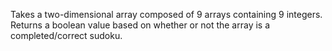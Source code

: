 Takes a two-dimensional array composed of 9 arrays containing 9 integers.
Returns a boolean value based on whether or not the array is a completed/correct sudoku.

